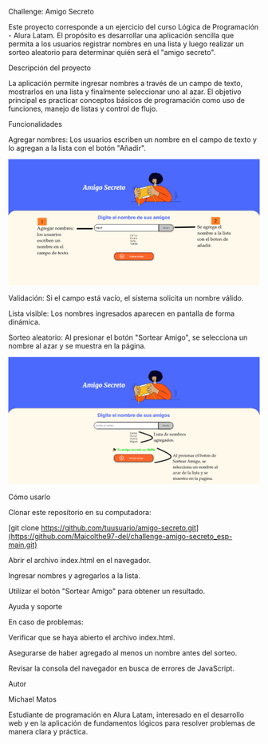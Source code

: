 Challenge: Amigo Secreto

Este proyecto corresponde a un ejercicio del curso Lógica de Programación - Alura Latam. El propósito es desarrollar una aplicación sencilla que permita a los usuarios registrar nombres en una lista y luego realizar un sorteo aleatorio para determinar quién será el "amigo secreto".

Descripción del proyecto

La aplicación permite ingresar nombres a través de un campo de texto, mostrarlos en una lista y finalmente seleccionar uno al azar. El objetivo principal es practicar conceptos básicos de programación como uso de funciones, manejo de listas y control de flujo.

Funcionalidades

Agregar nombres: Los usuarios escriben un nombre en el campo de texto y lo agregan a la lista con el botón "Añadir".

![Logo del proyecto](./assets/paso%201.png)


Validación: Si el campo está vacío, el sistema solicita un nombre válido.

Lista visible: Los nombres ingresados aparecen en pantalla de forma dinámica.

Sorteo aleatorio: Al presionar el botón "Sortear Amigo", se selecciona un nombre al azar y se muestra en la página.

![Logo del proyecto](./assets/paso%202.png)

Cómo usarlo

Clonar este repositorio en su computadora:

[git clone https://github.com/tuusuario/amigo-secreto.git](https://github.com/Maicolthe97-del/challenge-amigo-secreto_esp-main.git)


Abrir el archivo index.html en el navegador.

Ingresar nombres y agregarlos a la lista.

Utilizar el botón "Sortear Amigo" para obtener un resultado.

Ayuda y soporte

En caso de problemas:

Verificar que se haya abierto el archivo index.html.

Asegurarse de haber agregado al menos un nombre antes del sorteo.

Revisar la consola del navegador en busca de errores de JavaScript.

Autor

Michael Matos

Estudiante de programación en Alura Latam, interesado en el desarrollo web y en la aplicación de fundamentos lógicos para resolver problemas de manera clara y práctica.
